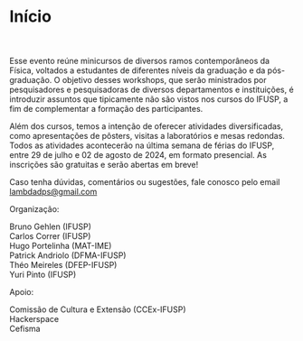 # Início <br><br>

Esse evento reúne minicursos de diversos ramos contemporâneos da Física, voltados a estudantes de diferentes níveis da graduação e da pós-graduação. O objetivo desses workshops, que serão ministrados por pesquisadores e pesquisadoras de diversos departamentos e instituições, é introduzir assuntos que tipicamente não são vistos nos cursos do IFUSP, a fim de complementar a formação des participantes.

Além dos cursos, temos a intenção de oferecer atividades diversificadas, como apresentações de pôsters, visitas a laboratórios e mesas redondas. Todos as atividades acontecerão na última semana de férias do IFUSP, entre 29 de julho e 02 de agosto de 2024, em formato presencial. As inscrições são gratuitas e serão abertas em breve!

Caso tenha dúvidas, comentários ou sugestões, fale conosco pelo email [lambdadps@gmail.com](mailto:jaymetiomno@gmail.com)

Organização:

Bruno Gehlen (IFUSP) <br>
Carlos Correr (IFUSP) <br>
Hugo Portelinha (MAT-IME) <br>
Patrick Andriolo (DFMA-IFUSP) <br>
Théo Meireles (DFEP-IFUSP) <br>
Yuri Pinto (IFUSP)

Apoio:

Comissão de Cultura e Extensão (CCEx-IFUSP) <br>
Hackerspace <br>
Cefisma
